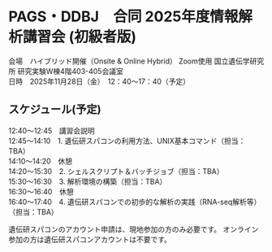 # PAGS・DDBJ　合同 2025年度情報解析講習会 (初級者版)

会場　ハイブリッド開催（Onsite & Online Hybrid） Zoom使用 国立遺伝学研究所 研究実験W棟4階403-405会議室<br>
日時　2025年11月28日（金）　12：40～17：40（予定）

## スケジュール(予定)
12:40～12:45　講習会説明<br>
12:45～14:10　1. 遺伝研スパコンの利用方法、UNIX基本コマンド（担当：TBA）<br>
14:10～14:20　休憩<br>
14:20～15:30　2. シェルスクリプト＆バッチジョブ（担当：TBA）<br>
15:30～16:30　3. 解析環境の構築（担当：TBA）<br>
16:30～16:40　休憩<br>
16:40～17:40　4. 遺伝研スパコンでの初歩的な解析の実践（RNA-seq解析等）（担当：TBA）<br>

遺伝研スパコンのアカウント申請は、現地参加の方のみ必要です。
オンライン参加の方は遺伝研スパコンアカウントは不要です。
